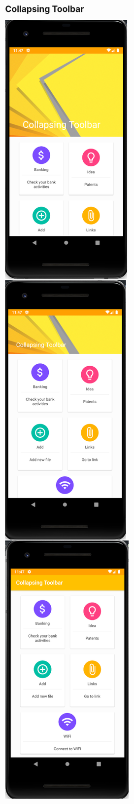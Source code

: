 # Collapsing Toolbar

![Screenshot](collapsing_2.png) ![Screenshot](collapsing_3.png) ![Screenshot](collapsing_1.png)
